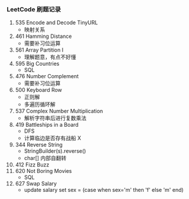 ### LeetCode 刷题记录

1. 535 Encode and Decode TinyURL 
    - 映射关系
2. 461 Hamming Distance 
    - 需要补习位运算 
3. 561 Array Partition I 
    - 理解题意，有点不好懂
4. 595 Big Countries 
    - SQL 
5. 476 Number Complement 
    - 需要补习位运算
6. 500 Keyboard Row 
    - 正则解
    - 多遍历循环解 
7. 537 Complex Number Multiplication
    - 解析字符串后进行复数乘法
8. 419 Battleships in a Board
    - DFS
    - 计算临边是否存有战船 X
9. 344 Reverse String
    - StringBuilder(s).reverse()
    - char[] 内部自翻转
10. 412 Fizz Buzz
11. 620 Not Boring Movies
    - SQL
12. 627 Swap Salary
    - update salary set sex = (case when sex='m' then 'f' else 'm' end)